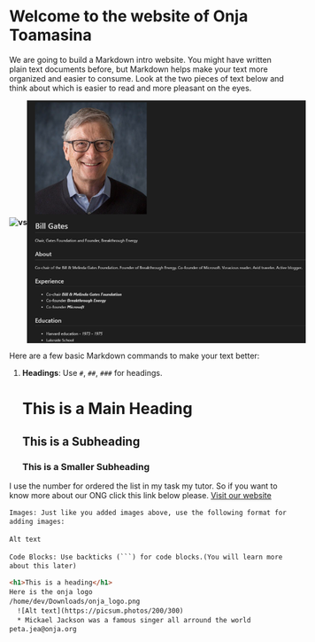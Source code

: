 # Welcome to the website of Onja Toamasina
We are going to build a Markdown intro website. You might have written plain text documents before, but Markdown helps make your text more organized and easier to consume. Look at the two pieces of text below and think about which is easier to read and more pleasant on the eyes.
<div style="display: flex; align-items: center; justify-content: space-around;">
 <img src='./non_markdown_image.png'>

  <strong style=''>vs</strong>

<img src='./markdown_image.png'>

</div>

Here are a few basic Markdown commands to make your text better:

1. **Headings**:
   Use `#`, `##`, `###` for headings.
   # This is a Main Heading
   ## This is a Subheading
   ### This is a Smaller Subheading
I use the number for ordered the list in my task my tutor.
So if you want to know more about our ONG click this link below please.
[Visit our website](https://example.com)


    Images: Just like you added images above, use the following format for adding images:

    Alt text

    Code Blocks: Use backticks (```) for code blocks.(You will learn more about this later)

```html
<h1>This is a heading</h1>
Here is the onja logo 
/home/dev/Downloads/onja_logo.png
  ![Alt text](https://picsum.photos/200/300)
  * Mickael Jackson was a famous singer all arround the world
peta.jea@onja.org
